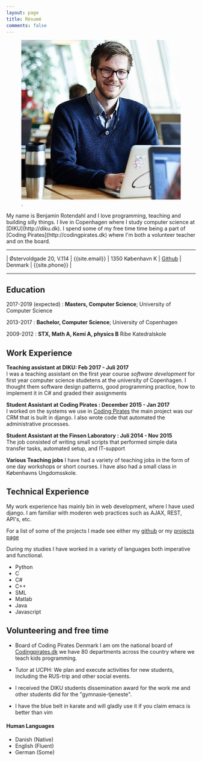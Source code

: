 ```yaml
---
layout: page
title: Résumé
comments: false
---
```


<figure>
	<a href="/assets/img/mig.png"><img src="/assets/img/mig.png"></a>
	<figcaption><a href="/assets/img/mig.png" title="Benjamin Rotendahl"></a>.</figcaption>
</figure>
My name is Benjamin Rotendahl and I love programming, teaching and building
silly things. I live in Copenhagen where I study computer science at [DIKU](http://diku.dk). I spend some of my free time time being a part of [Coding Pirates](http://codingpirates.dk) where I'm both a volunteer
teacher and on the board.

-----------------------------------------------


| Østervoldgade 20, V.114 | {{site.email}}
| 1350 København K | [Github]({https://github.com/rotendahl})
| Denmark  |  {{site.phone}} |



-----------------------------------------------


Education
---------
2017-2019 (expected)
:   **Masters, Computer Science**;
    University of Computer Science


2013-2017
:   **Bachelor, Computer Science**;
    University of Copenhagen

2009-2012
:   **STX, Math A, Kemi A, physics B**
    Ribe Katedralskole


Work Experience
----------
**Teaching assistant at DIKU: Feb 2017 - Juli 2017** <br>
I was a teaching assistant on the first year course _software development_ for
first year computer science studetens at the university of Copenhagen.
I thought them software design patterns, good programming practice, how to
implement it in C# and graded their assignments


**Student Assistant at Coding Pirates : December 2015 - Jan 2017** <br>
I worked on the systems we use in [Coding Pirates](http://codingpirates.dk) the
main project was our CRM that is built in django.
I also wrote code that automated the administrative processes.


**Student Assistant at the Finsen Laboratory : Juli 2014 - Nov 2015** <br>
The job consisted of writing small scripts that performed simple data transfer
tasks, automated setup, and IT-support

**Various Teaching jobs**
I have had a variety of teaching jobs in the form of one day workshops or short
courses. I have also had a small class in Københavns Ungdomsskole.


Technical Experience
--------------------
My work experience has mainly bin in web development, where I have used django.
I am familiar with moderen web practices such as AJAX, REST, API's, etc.

For a list of some of the projects I made see either my
[github](https://github.com/rotendahl) or my [projects page](http://rotendahl.dk/projects/)

During my studies I have worked in a variety of languages both imperative and
functional.

* Python
* C
* C#
* C++
* SML
* Matlab
* Java
* Javascript


Volunteering and free time
----------------------------------------
* Board of Coding Pirates Denmark
    I am om the national board of [Codingpirates.dk](http://codingpirates.dk)
    we have 80 departments across the country where we teach kids programming.

* Tutor at UCPH:
    We plan and execute activities for new students, including the RUS-trip and
    other social events.

* I received the DIKU students dissemination award for the work me and other  students did for the "gymnasie-tjeneste".

* I have the blue belt in karate and will gladly use it if you claim emacs is better than vim


#### Human Languages
* Danish (Native)
* English (Fluent)
* German (Some)
